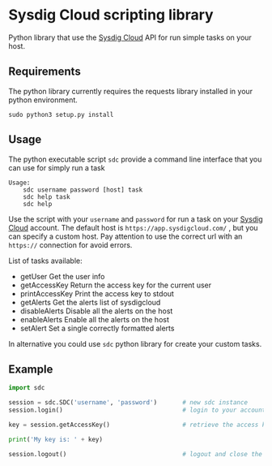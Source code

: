 Sysdig Cloud scripting library
===================

Python library that use the [Sysdig Cloud](https://sysdig.com/) API for run simple tasks on your host.

## Requirements

The python library currently requires the requests library installed in your python environment. 
```
sudo python3 setup.py install
```

## Usage

The python executable script `sdc` provide a command line interface that you can use for simply run a task

```
Usage:
    sdc username password [host] task
    sdc help task
    sdc help
```

Use the script with your `username` and `password` for run a task on your [Sysdig Cloud](https://sysdig.com/) account.
The default host is `https://app.sysdigcloud.com/` , but you can specify a custom host. 
Pay attention to use the correct url with an `https://` connection for avoid errors.

List of tasks available:

* getUser                       Get the user info             
* getAccessKey                  Return the access key for the current user
* printAccessKey                Print the access key to stdout
* getAlerts                     Get the alerts list of sysdigcloud
* disableAlerts                 Disable all the alerts on the host
* enableAlerts                  Enable all the alerts on the host
* setAlert                      Set a single correctly formatted alerts

In alternative you could use `sdc` python library for create your custom tasks.

## Example

```python
import sdc

session = sdc.SDC('username', 'password')       # new sdc instance
session.login()                                 # login to your account use the credentials

key = session.getAccessKey()                    # retrieve the access key

print('My key is: ' + key)

session.logout()                                # logout and close the session
```

